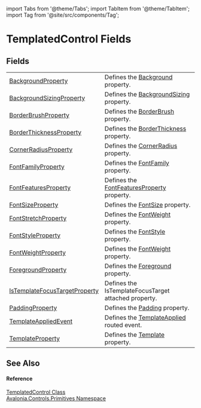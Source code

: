 import Tabs from '@theme/Tabs'; 
import TabItem from '@theme/TabItem'; 
import Tag from '@site/src/components/Tag'; 

# TemplatedControl Fields




## Fields
<table>
<tr>
<td><a href="F_Avalonia_Controls_Primitives_TemplatedControl_BackgroundProperty">BackgroundProperty</a></td>
<td>Defines the <a href="P_Avalonia_Controls_Primitives_TemplatedControl_Background">Background</a> property.</td>
</tr>
<tr>
<td><a href="F_Avalonia_Controls_Primitives_TemplatedControl_BackgroundSizingProperty">BackgroundSizingProperty</a></td>
<td>Defines the <a href="P_Avalonia_Controls_Primitives_TemplatedControl_BackgroundSizing">BackgroundSizing</a> property.</td>
</tr>
<tr>
<td><a href="F_Avalonia_Controls_Primitives_TemplatedControl_BorderBrushProperty">BorderBrushProperty</a></td>
<td>Defines the <a href="P_Avalonia_Controls_Primitives_TemplatedControl_BorderBrush">BorderBrush</a> property.</td>
</tr>
<tr>
<td><a href="F_Avalonia_Controls_Primitives_TemplatedControl_BorderThicknessProperty">BorderThicknessProperty</a></td>
<td>Defines the <a href="P_Avalonia_Controls_Primitives_TemplatedControl_BorderThickness">BorderThickness</a> property.</td>
</tr>
<tr>
<td><a href="F_Avalonia_Controls_Primitives_TemplatedControl_CornerRadiusProperty">CornerRadiusProperty</a></td>
<td>Defines the <a href="P_Avalonia_Controls_Primitives_TemplatedControl_CornerRadius">CornerRadius</a> property.</td>
</tr>
<tr>
<td><a href="F_Avalonia_Controls_Primitives_TemplatedControl_FontFamilyProperty">FontFamilyProperty</a></td>
<td>Defines the <a href="P_Avalonia_Controls_Primitives_TemplatedControl_FontFamily">FontFamily</a> property.</td>
</tr>
<tr>
<td><a href="F_Avalonia_Controls_Primitives_TemplatedControl_FontFeaturesProperty">FontFeaturesProperty</a></td>
<td>Defines the <a href="F_Avalonia_Controls_Primitives_TemplatedControl_FontFeaturesProperty">FontFeaturesProperty</a> property.</td>
</tr>
<tr>
<td><a href="F_Avalonia_Controls_Primitives_TemplatedControl_FontSizeProperty">FontSizeProperty</a></td>
<td>Defines the <a href="P_Avalonia_Controls_Primitives_TemplatedControl_FontSize">FontSize</a> property.</td>
</tr>
<tr>
<td><a href="F_Avalonia_Controls_Primitives_TemplatedControl_FontStretchProperty">FontStretchProperty</a></td>
<td>Defines the <a href="P_Avalonia_Controls_Primitives_TemplatedControl_FontWeight">FontWeight</a> property.</td>
</tr>
<tr>
<td><a href="F_Avalonia_Controls_Primitives_TemplatedControl_FontStyleProperty">FontStyleProperty</a></td>
<td>Defines the <a href="P_Avalonia_Controls_Primitives_TemplatedControl_FontStyle">FontStyle</a> property.</td>
</tr>
<tr>
<td><a href="F_Avalonia_Controls_Primitives_TemplatedControl_FontWeightProperty">FontWeightProperty</a></td>
<td>Defines the <a href="P_Avalonia_Controls_Primitives_TemplatedControl_FontWeight">FontWeight</a> property.</td>
</tr>
<tr>
<td><a href="F_Avalonia_Controls_Primitives_TemplatedControl_ForegroundProperty">ForegroundProperty</a></td>
<td>Defines the <a href="P_Avalonia_Controls_Primitives_TemplatedControl_Foreground">Foreground</a> property.</td>
</tr>
<tr>
<td><a href="F_Avalonia_Controls_Primitives_TemplatedControl_IsTemplateFocusTargetProperty">IsTemplateFocusTargetProperty</a></td>
<td>Defines the IsTemplateFocusTarget attached property.</td>
</tr>
<tr>
<td><a href="F_Avalonia_Controls_Primitives_TemplatedControl_PaddingProperty">PaddingProperty</a></td>
<td>Defines the <a href="P_Avalonia_Controls_Primitives_TemplatedControl_Padding">Padding</a> property.</td>
</tr>
<tr>
<td><a href="F_Avalonia_Controls_Primitives_TemplatedControl_TemplateAppliedEvent">TemplateAppliedEvent</a></td>
<td>Defines the <a href="E_Avalonia_Controls_Primitives_TemplatedControl_TemplateApplied">TemplateApplied</a> routed event.</td>
</tr>
<tr>
<td><a href="F_Avalonia_Controls_Primitives_TemplatedControl_TemplateProperty">TemplateProperty</a></td>
<td>Defines the <a href="P_Avalonia_Controls_Primitives_TemplatedControl_Template">Template</a> property.</td>
</tr>
</table>

## See Also


#### Reference
<a href="T_Avalonia_Controls_Primitives_TemplatedControl">TemplatedControl Class</a>  
<a href="N_Avalonia_Controls_Primitives">Avalonia.Controls.Primitives Namespace</a>  
